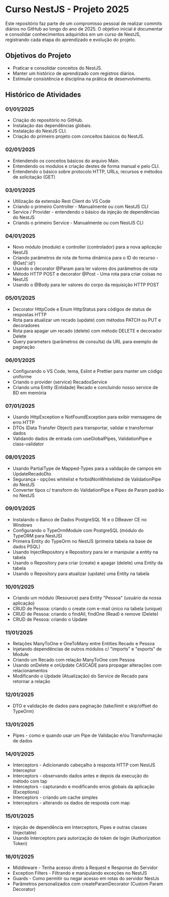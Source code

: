 # Curso NestJS - Projeto 2025

Este repositório faz parte de um compromisso pessoal de realizar commits diários no GitHub ao longo do ano de 2025. O objetivo inicial é documentar e consolidar conhecimentos adquiridos em um curso de NestJS, registrando cada etapa do aprendizado e evolução do projeto.

## Objetivos do Projeto
- Praticar e consolidar conceitos do NestJS.
- Manter um histórico de aprendizado com registros diários.
- Estimular consistência e disciplina na prática de desenvolvimento.

## Histórico de Atividades

### 01/01/2025
- Criação do repositório no GitHub.
- Instalação das dependências globais.
- Instalação do NestJS CLI.
- Criação do primeiro projeto com conceitos básicos do NestJS.

### 02/01/2025
- Entendendo os conceitos básicos do arquivo Main.
- Entendendo os modulos e criação destes de forma manual e pelo CLI.
- Entendendo o básico sobre protocolo HTTP, URLs, recursos e métodos de solicitação (GET)

### 03/01/2025
- Utilização da extensão Rest Client do VS Code
- Criando o primeiro Controller - Manualmente ou com NestJS CLI
- Service / Provider - entendendo o básico da injeção de dependências do NestJS
- Criando o primeiro Service - Manualmente ou com NestJS CLI

### 04/01/2025
- Novo módulo (module) e controller (controlador) para a nova aplicação NestJS
- Criando parâmetros de rota de forma dinâmica para o ID do recurso - @Get(':id')
- Usando o decorator @Param para ler valores dos parâmetros de rota
- Método HTTP POST e decorator @Post - Uma rota para criar coisas no NestJS
- Usando o @Body para ler valores do corpo da requisição HTTP POST

### 05/01/2025
- Decorator HttpCode e Enum HttpStatus para códigos de status de respostas HTTP
- Rota para atualizar um recado (update) com métodos PATCH ou PUT e decoradores
- Rota para apagar um recado (delete) com método DELETE e decorador Delete
- Query parameters (parâmetros de consulta) da URL para exemplo de paginação

### 06/01/2025
- Configurando o VS Code, tema, Eslint e Prettier para manter um código uniforme
- Criando o provider (service) RecadosService
- Criando uma Entity (Entidade) Recado e concluindo nosso service de BD em memória

### 07/01/2025
- Usando HttpException e NotFoundException para exibir mensagens de erro HTTP
- DTOs (Data Transfer Object) para transportar, validar e transformar dados
- Validando dados de entrada com useGlobalPipes, ValidationPipe e class-validator

### 08/01/2025
- Usando PartialType de Mapped-Types para a validação de campos em UpdateRecadoDto
- Segurança - opções whitelist e forbidNonWhitelisted de ValidationPipe do NestJS
- Converter tipos c/ transform do ValidationPipe e Pipes de Param padrão no NestJS

### 09/01/2025
- Instalando o Banco de Dados PostgreSQL 16 e o DBeaver CE no Windows
- Configurando o TypeOrmModule com PostgreSQL (módulo do TypeORM para NestJS)
- Primeira Entity do TypeOrm no NestJS (primeira tabela na base de dados PSQL)
- Usando InjectRepository e Repository para ler e manipular a entity na tabela
- Usando o Repository para criar (create) e apagar (delete) uma Entity da tabela
- Usando o Repository para atualizar (update) uma Entity na tabela

### 10/01/2025
- Criando um módulo (Resource) para Entity "Pessoa" (usuário da nossa aplicação)
- CRUD de Pessoa: criando o create com e-mail único na tabela (unique)
- CRUD de Pessoa: criando o findAll, findOne (Read) e remove (Delete)
- CRUD de Pessoa: criando o Update

### 11/01/2025
- Relações ManyToOne e OneToMany entre Entities Recado e Pessoa
- Injetando dependências de outros módulos c/ "imports" e "exports" de Module
- Criando um Recado com relação ManyToOne com Pessoa
- Usando onDelete e onUpdate CASCADE para propagar alterações com relacionamentos
- Modificando o Updade (Atualização) do Service de Recado para retornar a relação

### 12/01/2025
- DTO e validação de dados para paginação (take/limit e skip/offset do TypeOrm)

### 13/01/2025
- Pipes - como e quando usar um Pipe de Validação e/ou Transformação de dados

### 14/01/2025
- Interceptors - Adicionando cabeçalho à resposta HTTP com NestJS Interceptor
- Interceptors - observando dados antes e depois da execução do método com tap
- Interceptors - capturando e modificando erros globais da aplicação (Exceptions)
- Interceptors - criando um cache simples
- Interceptors - alterando os dados de resposta com map

### 15/01/2025
- Injeção de dependência em Interceptors, Pipes e outras classes (Injectable)
- Usando Interceptors para autorização de token de login (Authorization Token)

### 16/01/2025
- Middleware - Tenha acesso direto à Request e Response do Servidor
- Exception Filters - Filtrando e manipulando exceções no NestJS
- Guards - Como permitir ou negar acesso em rotas do servidor NestJs
- Parâmetros personalizados com createParamDecorator (Custom Param Decorator)